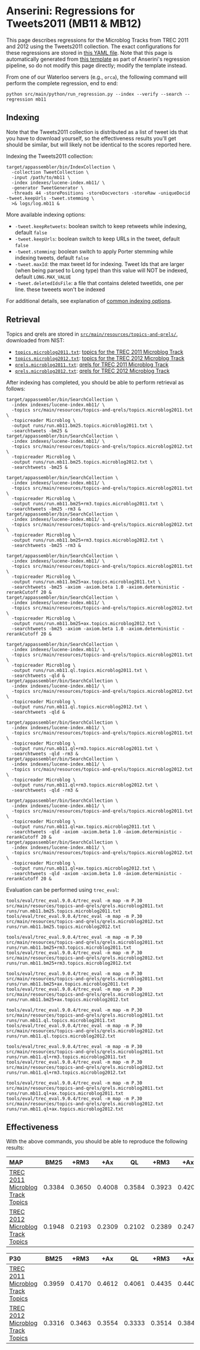 # Anserini: Regressions for Tweets2011 (MB11 &amp; MB12)

This page describes regressions for the Microblog Tracks from TREC 2011 and 2012 using the Tweets2011 collection.
The exact configurations for these regressions are stored in [this YAML file](../src/main/resources/regression/mb11.yaml).
Note that this page is automatically generated from [this template](../src/main/resources/docgen/templates/mb11.template) as part of Anserini's regression pipeline, so do not modify this page directly; modify the template instead.

From one of our Waterloo servers (e.g., `orca`), the following command will perform the complete regression, end to end:

```
python src/main/python/run_regression.py --index --verify --search --regression mb11
```

## Indexing

Note that the Tweets2011 collection is distributed as a list of tweet ids that you have to download yourself, so the
effectiveness results you'll get should be similar, but will likely not be identical to the scores reported here.

Indexing the Tweets2011 collection:

```
target/appassembler/bin/IndexCollection \
  -collection TweetCollection \
  -input /path/to/mb11 \
  -index indexes/lucene-index.mb11/ \
  -generator TweetGenerator \
  -threads 44 -storePositions -storeDocvectors -storeRaw -uniqueDocid -tweet.keepUrls -tweet.stemming \
  >& logs/log.mb11 &
```

More available indexing options:
* `-tweet.keepRetweets`: boolean switch to keep retweets while indexing, default `false`
* `-tweet.keepUrls`: boolean switch to keep URLs in the tweet, default `false`
* `-tweet.stemming`: boolean switch to apply Porter stemming while indexing tweets, default `false`
* `-tweet.maxId`: the max tweet Id for indexing. Tweet Ids that are larger (when being parsed to Long type) than this value will NOT be indexed, default `LONG.MAX_VALUE`
* `-tweet.deletedIdsFile`: a file that contains deleted tweetIds, one per line. these tweeets won't be indexed

For additional details, see explanation of [common indexing options](common-indexing-options.md).

## Retrieval

Topics and qrels are stored in [`src/main/resources/topics-and-qrels/`](../src/main/resources/topics-and-qrels/), downloaded from NIST:

+ [`topics.microblog2011.txt`](../src/main/resources/topics-and-qrels/topics.microblog2011.txt): [topics for the TREC 2011 Microblog Track](https://trec.nist.gov/data/microblog/11/topics.MB1-50.txt)
+ [`topics.microblog2012.txt`](../src/main/resources/topics-and-qrels/topics.microblog2012.txt): [topics for the TREC 2012 Microblog Track](https://trec.nist.gov/data/microblog/12/2012.topics.MB51-110.txt)
+ [`qrels.microblog2011.txt`](../src/main/resources/topics-and-qrels/qrels.microblog2011.txt): [qrels for TREC 2011 Microblog Track](https://trec.nist.gov/data/microblog/11/microblog11-qrels)
+ [`qrels.microblog2012.txt`](../src/main/resources/topics-and-qrels/qrels.microblog2012.txt): [qrels for TREC 2012 Microblog Track](https://trec.nist.gov/data/microblog/12/adhoc-qrels)

After indexing has completed, you should be able to perform retrieval as follows:

```
target/appassembler/bin/SearchCollection \
  -index indexes/lucene-index.mb11/ \
  -topics src/main/resources/topics-and-qrels/topics.microblog2011.txt \
  -topicreader Microblog \
  -output runs/run.mb11.bm25.topics.microblog2011.txt \
  -searchtweets -bm25 &
target/appassembler/bin/SearchCollection \
  -index indexes/lucene-index.mb11/ \
  -topics src/main/resources/topics-and-qrels/topics.microblog2012.txt \
  -topicreader Microblog \
  -output runs/run.mb11.bm25.topics.microblog2012.txt \
  -searchtweets -bm25 &

target/appassembler/bin/SearchCollection \
  -index indexes/lucene-index.mb11/ \
  -topics src/main/resources/topics-and-qrels/topics.microblog2011.txt \
  -topicreader Microblog \
  -output runs/run.mb11.bm25+rm3.topics.microblog2011.txt \
  -searchtweets -bm25 -rm3 &
target/appassembler/bin/SearchCollection \
  -index indexes/lucene-index.mb11/ \
  -topics src/main/resources/topics-and-qrels/topics.microblog2012.txt \
  -topicreader Microblog \
  -output runs/run.mb11.bm25+rm3.topics.microblog2012.txt \
  -searchtweets -bm25 -rm3 &

target/appassembler/bin/SearchCollection \
  -index indexes/lucene-index.mb11/ \
  -topics src/main/resources/topics-and-qrels/topics.microblog2011.txt \
  -topicreader Microblog \
  -output runs/run.mb11.bm25+ax.topics.microblog2011.txt \
  -searchtweets -bm25 -axiom -axiom.beta 1.0 -axiom.deterministic -rerankCutoff 20 &
target/appassembler/bin/SearchCollection \
  -index indexes/lucene-index.mb11/ \
  -topics src/main/resources/topics-and-qrels/topics.microblog2012.txt \
  -topicreader Microblog \
  -output runs/run.mb11.bm25+ax.topics.microblog2012.txt \
  -searchtweets -bm25 -axiom -axiom.beta 1.0 -axiom.deterministic -rerankCutoff 20 &

target/appassembler/bin/SearchCollection \
  -index indexes/lucene-index.mb11/ \
  -topics src/main/resources/topics-and-qrels/topics.microblog2011.txt \
  -topicreader Microblog \
  -output runs/run.mb11.ql.topics.microblog2011.txt \
  -searchtweets -qld &
target/appassembler/bin/SearchCollection \
  -index indexes/lucene-index.mb11/ \
  -topics src/main/resources/topics-and-qrels/topics.microblog2012.txt \
  -topicreader Microblog \
  -output runs/run.mb11.ql.topics.microblog2012.txt \
  -searchtweets -qld &

target/appassembler/bin/SearchCollection \
  -index indexes/lucene-index.mb11/ \
  -topics src/main/resources/topics-and-qrels/topics.microblog2011.txt \
  -topicreader Microblog \
  -output runs/run.mb11.ql+rm3.topics.microblog2011.txt \
  -searchtweets -qld -rm3 &
target/appassembler/bin/SearchCollection \
  -index indexes/lucene-index.mb11/ \
  -topics src/main/resources/topics-and-qrels/topics.microblog2012.txt \
  -topicreader Microblog \
  -output runs/run.mb11.ql+rm3.topics.microblog2012.txt \
  -searchtweets -qld -rm3 &

target/appassembler/bin/SearchCollection \
  -index indexes/lucene-index.mb11/ \
  -topics src/main/resources/topics-and-qrels/topics.microblog2011.txt \
  -topicreader Microblog \
  -output runs/run.mb11.ql+ax.topics.microblog2011.txt \
  -searchtweets -qld -axiom -axiom.beta 1.0 -axiom.deterministic -rerankCutoff 20 &
target/appassembler/bin/SearchCollection \
  -index indexes/lucene-index.mb11/ \
  -topics src/main/resources/topics-and-qrels/topics.microblog2012.txt \
  -topicreader Microblog \
  -output runs/run.mb11.ql+ax.topics.microblog2012.txt \
  -searchtweets -qld -axiom -axiom.beta 1.0 -axiom.deterministic -rerankCutoff 20 &
```

Evaluation can be performed using `trec_eval`:

```
tools/eval/trec_eval.9.0.4/trec_eval -m map -m P.30 src/main/resources/topics-and-qrels/qrels.microblog2011.txt runs/run.mb11.bm25.topics.microblog2011.txt
tools/eval/trec_eval.9.0.4/trec_eval -m map -m P.30 src/main/resources/topics-and-qrels/qrels.microblog2012.txt runs/run.mb11.bm25.topics.microblog2012.txt

tools/eval/trec_eval.9.0.4/trec_eval -m map -m P.30 src/main/resources/topics-and-qrels/qrels.microblog2011.txt runs/run.mb11.bm25+rm3.topics.microblog2011.txt
tools/eval/trec_eval.9.0.4/trec_eval -m map -m P.30 src/main/resources/topics-and-qrels/qrels.microblog2012.txt runs/run.mb11.bm25+rm3.topics.microblog2012.txt

tools/eval/trec_eval.9.0.4/trec_eval -m map -m P.30 src/main/resources/topics-and-qrels/qrels.microblog2011.txt runs/run.mb11.bm25+ax.topics.microblog2011.txt
tools/eval/trec_eval.9.0.4/trec_eval -m map -m P.30 src/main/resources/topics-and-qrels/qrels.microblog2012.txt runs/run.mb11.bm25+ax.topics.microblog2012.txt

tools/eval/trec_eval.9.0.4/trec_eval -m map -m P.30 src/main/resources/topics-and-qrels/qrels.microblog2011.txt runs/run.mb11.ql.topics.microblog2011.txt
tools/eval/trec_eval.9.0.4/trec_eval -m map -m P.30 src/main/resources/topics-and-qrels/qrels.microblog2012.txt runs/run.mb11.ql.topics.microblog2012.txt

tools/eval/trec_eval.9.0.4/trec_eval -m map -m P.30 src/main/resources/topics-and-qrels/qrels.microblog2011.txt runs/run.mb11.ql+rm3.topics.microblog2011.txt
tools/eval/trec_eval.9.0.4/trec_eval -m map -m P.30 src/main/resources/topics-and-qrels/qrels.microblog2012.txt runs/run.mb11.ql+rm3.topics.microblog2012.txt

tools/eval/trec_eval.9.0.4/trec_eval -m map -m P.30 src/main/resources/topics-and-qrels/qrels.microblog2011.txt runs/run.mb11.ql+ax.topics.microblog2011.txt
tools/eval/trec_eval.9.0.4/trec_eval -m map -m P.30 src/main/resources/topics-and-qrels/qrels.microblog2012.txt runs/run.mb11.ql+ax.topics.microblog2012.txt
```

## Effectiveness

With the above commands, you should be able to reproduce the following results:

| MAP                                                                                                          | BM25      | +RM3      | +Ax       | QL        | +RM3      | +Ax       |
|:-------------------------------------------------------------------------------------------------------------|-----------|-----------|-----------|-----------|-----------|-----------|
| [TREC 2011 Microblog Track Topics](../src/main/resources/topics-and-qrels/topics.microblog2011.txt)          | 0.3384    | 0.3650    | 0.4008    | 0.3584    | 0.3923    | 0.4201    |
| [TREC 2012 Microblog Track Topics](../src/main/resources/topics-and-qrels/topics.microblog2012.txt)          | 0.1948    | 0.2193    | 0.2309    | 0.2102    | 0.2389    | 0.2474    |


| P30                                                                                                          | BM25      | +RM3      | +Ax       | QL        | +RM3      | +Ax       |
|:-------------------------------------------------------------------------------------------------------------|-----------|-----------|-----------|-----------|-----------|-----------|
| [TREC 2011 Microblog Track Topics](../src/main/resources/topics-and-qrels/topics.microblog2011.txt)          | 0.3959    | 0.4170    | 0.4612    | 0.4061    | 0.4435    | 0.4408    |
| [TREC 2012 Microblog Track Topics](../src/main/resources/topics-and-qrels/topics.microblog2012.txt)          | 0.3316    | 0.3463    | 0.3554    | 0.3333    | 0.3514    | 0.3842    |

